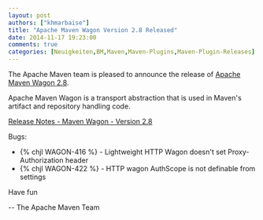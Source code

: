 ```yaml
---
layout: post
authors: ["khmarbaise"]
title: "Apache Maven Wagon Version 2.8 Released"
date: 2014-11-17 19:23:00
comments: true
categories: [Neuigkeiten,BM,Maven,Maven-Plugins,Maven-Plugin-Releases]
---
```

The Apache Maven team is pleased to announce the release of 
[Apache Maven Wagon 2.8](https://maven.apache.org/wagon/).

Apache Maven Wagon is a transport abstraction that is used in Maven's
artifact and repository handling code.


[Release Notes - Maven Wagon - Version 2.8](http://jira.codehaus.org/secure/ReleaseNote.jspa?projectId=10335&version=20613)

Bugs:

 * {% chjl WAGON-416 %} - Lightweight HTTP Wagon doesn't set Proxy-Authorization header
 * {% chjl WAGON-422 %} - HTTP wagon AuthScope is not definable from settings


Have fun

-- The Apache Maven Team
